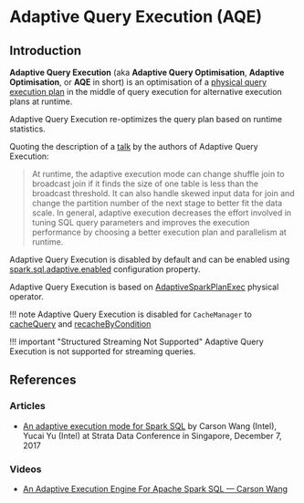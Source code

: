# Adaptive Query Execution (AQE)

## Introduction

**Adaptive Query Execution** (aka **Adaptive Query Optimisation**, **Adaptive Optimisation**, or **AQE** in short) is an optimisation of a [physical query execution plan](../physical-operators/SparkPlan.md) in the middle of query execution for alternative execution plans at runtime.

Adaptive Query Execution re-optimizes the query plan based on runtime statistics.

Quoting the description of a [talk](#references) by the authors of Adaptive Query Execution:

> At runtime, the adaptive execution mode can change shuffle join to broadcast join if it finds the size of one table is less than the broadcast threshold. It can also handle skewed input data for join and change the partition number of the next stage to better fit the data scale. In general, adaptive execution decreases the effort involved in tuning SQL query parameters and improves the execution performance by choosing a better execution plan and parallelism at runtime.

Adaptive Query Execution is disabled by default and can be enabled using [spark.sql.adaptive.enabled](../spark-sql-properties.md#spark.sql.adaptive.enabled) configuration property.

Adaptive Query Execution is based on [AdaptiveSparkPlanExec](../physical-operators/AdaptiveSparkPlanExec.md) physical operator.

!!! note
    Adaptive Query Execution is disabled for `CacheManager` to [cacheQuery](../CacheManager.md#cacheQuery) and [recacheByCondition](../CacheManager.md#recacheByCondition)

!!! important "Structured Streaming Not Supported"
    Adaptive Query Execution is not supported for streaming queries.

## References

### Articles

* [An adaptive execution mode for Spark SQL](https://conferences.oreilly.com/strata/strata-sg/public/schedule/detail/62938) by Carson Wang (Intel), Yucai Yu (Intel) at Strata Data Conference in Singapore, December 7, 2017

### Videos

* [An Adaptive Execution Engine For Apache Spark SQL &mdash; Carson Wang](https://youtu.be/FZgojLWdjaw)
